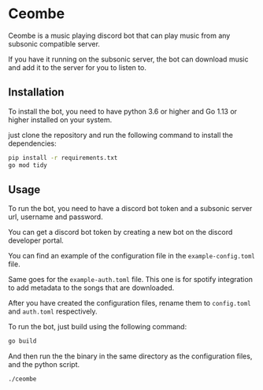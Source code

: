 # Ceombe

Ceombe is a music playing discord bot that can play music from any subsonic compatible server.

If you have it running on the subsonic server, the bot can download music and add it to the server for you to listen to.

## Installation

To install the bot, you need to have python 3.6 or higher and Go 1.13 or higher installed on your system.

just clone the repository and run the following command to install the dependencies:

```bash
pip install -r requirements.txt
go mod tidy
```

## Usage

To run the bot, you need to have a discord bot token and a subsonic server url, username and password.

You can get a discord bot token by creating a new bot on the discord developer portal.

You can find an example of the configuration file in the `example-config.toml` file.

Same goes for the `example-auth.toml` file. This one is for spotify integration to add metadata to the songs that are downloaded.

After you have created the configuration files, rename them to `config.toml` and `auth.toml` respectively.

To run the bot, just build using the following command:

```bash
go build
```

And then run the the binary in the same directory as the configuration files, and the python script.

```bash
./ceombe
```










